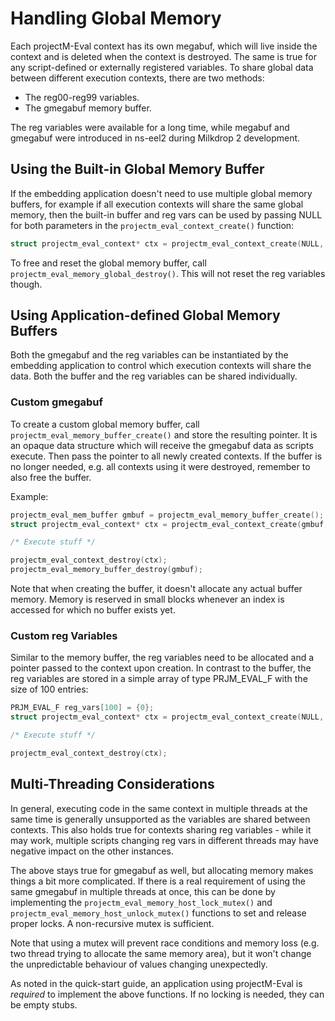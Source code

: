 Handling Global Memory
======================

Each projectM-Eval context has its own megabuf, which will live inside the context and is deleted when the context is
destroyed. The same is true for any script-defined or externally registered variables. To share global data between
different execution contexts, there are two methods:

- The reg00-reg99 variables.
- The gmegabuf memory buffer.

The reg variables were available for a long time, while megabuf and gmegabuf were introduced in ns-eel2 during Milkdrop
2 development.

## Using the Built-in Global Memory Buffer

If the embedding application doesn't need to use multiple global memory buffers, for example if all execution contexts
will share the same global memory, then the built-in buffer and reg vars can be used by passing NULL for both parameters
in the `projectm_eval_context_create()` function:

```c
struct projectm_eval_context* ctx = projectm_eval_context_create(NULL, NULL);
```

To free and reset the global memory buffer, call `projectm_eval_memory_global_destroy()`. This will not reset the reg
variables though.

## Using Application-defined Global Memory Buffers

Both the gmegabuf and the reg variables can be instantiated by the embedding application to control which execution
contexts will share the data. Both the buffer and the reg variables can be shared individually.

### Custom gmegabuf

To create a custom global memory buffer, call `projectm_eval_memory_buffer_create()` and store the resulting pointer. It
is an opaque data structure which will receive the gmegabuf data as scripts execute. Then pass the pointer to all newly
created contexts. If the buffer is no longer needed, e.g. all contexts using it were destroyed, remember to also free
the buffer.

Example:

```c
projectm_eval_mem_buffer gmbuf = projectm_eval_memory_buffer_create();
struct projectm_eval_context* ctx = projectm_eval_context_create(gmbuf, NULL);

/* Execute stuff */

projectm_eval_context_destroy(ctx);
projectm_eval_memory_buffer_destroy(gmbuf);
```

Note that when creating the buffer, it doesn't allocate any actual buffer memory. Memory is reserved in small blocks
whenever an index is accessed for which no buffer exists yet.

### Custom reg Variables

Similar to the memory buffer, the reg variables need to be allocated and a pointer passed to the context upon creation.
In contrast to the buffer, the reg variables are stored in a simple array of type PRJM_EVAL_F with the size of 100
entries:

```c
PRJM_EVAL_F reg_vars[100] = {0};
struct projectm_eval_context* ctx = projectm_eval_context_create(NULL, &reg_vars);

/* Execute stuff */

projectm_eval_context_destroy(ctx);
```

## Multi-Threading Considerations

In general, executing code in the same context in multiple threads at the same time is generally unsupported as the
variables are shared between contexts. This also holds true for contexts sharing reg variables - while it may work,
multiple scripts changing reg vars in different threads may have negative impact on the other instances.

The above stays true for gmegabuf as well, but allocating memory makes things a bit more complicated. If there is a real
requirement of using the same gmegabuf in multiple threads at once, this can be done by implementing
the `projectm_eval_memory_host_lock_mutex()` and `projectm_eval_memory_host_unlock_mutex()` functions to set and release
proper locks. A non-recursive mutex is sufficient.

Note that using a mutex will prevent race conditions and memory loss (e.g. two thread trying to allocate the same memory
area), but it won't change the unpredictable behaviour of values changing unexpectedly.

As noted in the quick-start guide, an application using projectM-Eval is _required_ to implement the above functions. If
no locking is needed, they can be empty stubs.